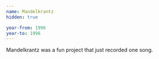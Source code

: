 ```yaml
---
name: Mandelkrantz
hidden: true

year-from: 1996
year-to: 1996
---
```


Mandelkrantz was a fun project that just recorded one song.